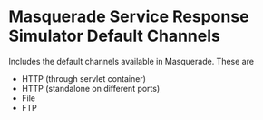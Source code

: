 # Masquerade Service Response Simulator Default Channels
Includes the default channels available in Masquerade. These are

* HTTP (through servlet container)
* HTTP (standalone on different ports)
* File
* FTP